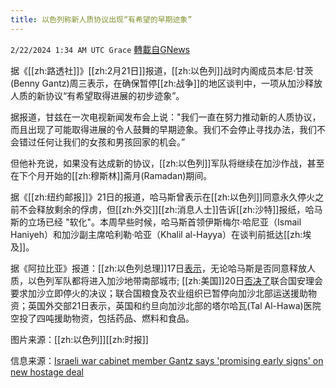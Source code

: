 ```yaml
---
title: 以色列称新人质协议出现“有希望的早期迹象”
---
```

`2/22/2024 1:34 AM UTC Grace` [轉載自GNews](https://gnews.org/articles/2330541)

 据《[[zh:路透社]]》[[zh:2月21日]]报道，[[zh:以色列]]战时内阁成员本尼·甘茨(Benny Gantz)周三表示，在确保暂停[[zh:战争]]的地区谈判中，一项从加沙释放人质的新协议“有希望取得进展的初步迹象”。

据报道，甘兹在一次电视新闻发布会上说："我们一直在努力推动新的人质协议，而且出现了可能取得进展的令人鼓舞的早期迹象。我们不会停止寻找办法，我们不会错过任何让我们的女孩和男孩回家的机会。”

但他补充说，如果没有达成新的协议，[[zh:以色列]]军队将继续在加沙作战，甚至在下个月开始的[[zh:穆斯林]]斋月(Ramadan)期间。

据《[[zh:纽约邮报]]》21日的报道，哈马斯曾表示在[[zh:以色列]]同意永久停火之前不会释放剩余的俘虏，但[[zh:外交]][[zh:消息人士]]告诉[[zh:沙特]]报纸，哈马斯的立场已经 "软化"。本周早些时候，哈马斯首领伊斯梅尔·哈尼亚（Ismail Haniyeh）和加沙副主席哈利勒·哈亚（Khalil al-Hayya）在谈判前抵达[[zh:埃及]]。

据《阿拉比亚》报道：[[zh:以色列总理]]17日[表示](https://gnews.org/m/2319818)，无论哈马斯是否同意释放人质，以色列军队都将进入加沙地带南部城市; [[zh:美国]]20日[否决了](https://gnews.org/m/2327452)联合国安理会要求加沙立即停火的决议；联合国粮食及农业组织已暂停向加沙北部运送援助物资；英国外交部21日表示，英国和约旦向加沙北部的塔尔哈瓦(Tal Al-Hawa)医院空投了四吨援助物资，包括药品、燃料和食品。

图片来源：[[zh:以色列]][[zh:时报]]

信息来源：[Israeli war cabinet member Gantz says 'promising early signs' on new hostage deal](https://www.reuters.com/world/middle-east/israeli-war-cabinet-member-gantz-says-promising-early-signs-new-hostage-deal-2024-02-21/)
